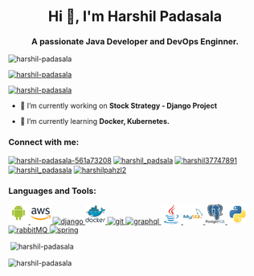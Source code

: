 <h1 align="center">Hi 👋, I'm Harshil Padasala</h1>
<h3 align="center">A passionate Java Developer and DevOps Enginner.</h3>

<p align="left"> <img src="https://komarev.com/ghpvc/?username=harshil-padasala&label=Profile%20views&color=0e75b6&style=flat" alt="harshil-padasala" /> </p>

<p align="left"> <a href="https://github.com/ryo-ma/github-profile-trophy"><img src="https://github-profile-trophy.vercel.app/?username=harshil-padasala" alt="harshil-padasala" /></a> </p>

<p align="left"> <a href="https://linkedin.com/in/harshil-padasala-561a73208" target="blank"><img src="https://img.shields.io/linkedin/follow/harshil-padasala?logo=linkedin&style=for-the-badge" alt="harshil-padasala" /></a> </p>

- 🔭 I’m currently working on **Stock Strategy - Django Project**

- 🌱 I’m currently learning **Docker, Kubernetes.**

<h3 align="left">Connect with me:</h3>
<p align="left">
<a href="https://linkedin.com/in/harshil-padasala-561a73208" target="blank"><img align="center" src="https://raw.githubusercontent.com/rahuldkjain/github-profile-readme-generator/master/src/images/icons/Social/linked-in-alt.svg" alt="harshil-padasala-561a73208" height="30" width="40" /></a>
<a href="https://instagram.com/harshil_padsala" target="blank"><img align="center" src="https://raw.githubusercontent.com/rahuldkjain/github-profile-readme-generator/master/src/images/icons/Social/instagram.svg" alt="harshil_padsala" height="30" width="40" /></a>
<a href="https://twitter.com/harshil37747891" target="blank"><img align="center" src="https://raw.githubusercontent.com/rahuldkjain/github-profile-readme-generator/master/src/images/icons/Social/twitter.svg" alt="harshil37747891" height="30" width="40" /></a>
<a href="https://www.leetcode.com/harshil_padasala" target="blank"><img align="center" src="https://raw.githubusercontent.com/rahuldkjain/github-profile-readme-generator/master/src/images/icons/Social/leet-code.svg" alt="harshil_padasala" height="30" width="40" /></a>
<a href="https://auth.geeksforgeeks.org/user/harshilpahzl2" target="blank"><img align="center" src="https://raw.githubusercontent.com/rahuldkjain/github-profile-readme-generator/master/src/images/icons/Social/geeks-for-geeks.svg" alt="harshilpahzl2" height="30" width="40" /></a>
</p>

<h3 align="left">Languages and Tools:</h3>
<p align="left"> <a href="https://developer.android.com" target="_blank" rel="noreferrer"> <img src="https://raw.githubusercontent.com/devicons/devicon/master/icons/android/android-original-wordmark.svg" alt="android" width="40" height="40"/> </a> <a href="https://aws.amazon.com" target="_blank" rel="noreferrer"> <img src="https://raw.githubusercontent.com/devicons/devicon/master/icons/amazonwebservices/amazonwebservices-original-wordmark.svg" alt="aws" width="40" height="40"/> </a> <a href="https://www.djangoproject.com/" target="_blank" rel="noreferrer"> <img src="https://cdn.worldvectorlogo.com/logos/django.svg" alt="django" width="40" height="40"/> </a> <a href="https://www.docker.com/" target="_blank" rel="noreferrer"> <img src="https://raw.githubusercontent.com/devicons/devicon/master/icons/docker/docker-original-wordmark.svg" alt="docker" width="40" height="40"/> </a> <a href="https://git-scm.com/" target="_blank" rel="noreferrer"> <img src="https://www.vectorlogo.zone/logos/git-scm/git-scm-icon.svg" alt="git" width="40" height="40"/> </a> <a href="https://graphql.org" target="_blank" rel="noreferrer"> <img src="https://www.vectorlogo.zone/logos/graphql/graphql-icon.svg" alt="graphql" width="40" height="40"/> </a> <a href="https://www.java.com" target="_blank" rel="noreferrer"> 
<img src="https://raw.githubusercontent.com/devicons/devicon/master/icons/java/java-original.svg" alt="java" width="40" height="40"/> </a> <a href="https://www.mysql.com/" target="_blank" rel="noreferrer"> <img src="https://raw.githubusercontent.com/devicons/devicon/master/icons/mysql/mysql-original-wordmark.svg" alt="mysql" width="40" height="40"/> </a> <a href="https://www.postgresql.org" target="_blank" rel="noreferrer"> <img src="https://raw.githubusercontent.com/devicons/devicon/master/icons/postgresql/postgresql-original-wordmark.svg" alt="postgresql" width="40" height="40"/> </a> <a href="https://www.python.org" target="_blank" rel="noreferrer"> <img src="https://raw.githubusercontent.com/devicons/devicon/master/icons/python/python-original.svg" alt="python" width="40" height="40"/> </a> <a href="https://www.rabbitmq.com" target="_blank" rel="noreferrer"> <img src="https://www.vectorlogo.zone/logos/rabbitmq/rabbitmq-icon.svg" alt="rabbitMQ" width="40" height="40"/> </a> <a href="https://spring.io/" target="_blank" rel="noreferrer"> <img src="https://www.vectorlogo.zone/logos/springio/springio-icon.svg" alt="spring" width="40" height="40"/> </a> </p>

<p>&nbsp;<img align="center" src="https://github-readme-stats.vercel.app/api?username=harshil-padasala&show_icons=true&locale=en" alt="harshil-padasala" /></p>

<p><img align="center" src="https://github-readme-streak-stats.herokuapp.com/?user=harshil-padasala&" alt="harshil-padasala" /></p>


